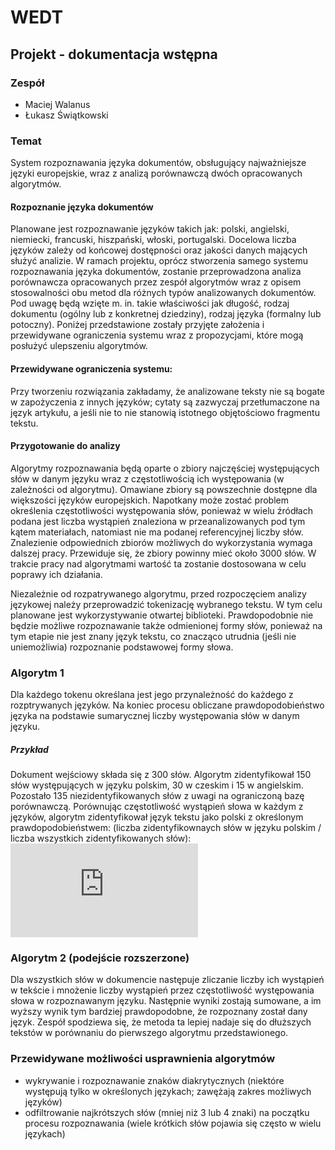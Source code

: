 # WEDT

## Projekt - dokumentacja wstępna

### Zespół

- Maciej Walanus
- Łukasz Świątkowski

### Temat

System rozpoznawania języka dokumentów, obsługujący najważniejsze języki europejskie, wraz z analizą porównawczą dwóch opracowanych algorytmów.

#### Rozpoznanie języka dokumentów

Planowane jest rozpoznawanie języków takich jak: polski, angielski, niemiecki, francuski, hiszpański, włoski, portugalski. Docelowa liczba języków zależy od końcowej dostępności oraz jakości danych mających służyć analizie. W ramach projektu, oprócz stworzenia samego systemu rozpoznawania języka dokumentów, zostanie przeprowadzona analiza porównawcza opracowanych przez zespół algorytmów wraz z opisem stosowalności obu metod dla różnych typów analizowanych dokumentów. Pod uwagę będą wzięte m. in. takie właściwości jak długość, rodzaj dokumentu (ogólny lub z konkretnej dziedziny), rodzaj języka (formalny lub potoczny). Poniżej przedstawione zostały przyjęte założenia i przewidywane ograniczenia systemu wraz z propozycjami, które mogą posłużyć ulepszeniu algorytmów.

#### Przewidywane ograniczenia systemu:

Przy tworzeniu rozwiązania zakładamy, że analizowane teksty nie są bogate w zapożyczenia z innych języków; cytaty są zazwyczaj przetłumaczone na język artykułu, a jeśli nie to nie stanowią istotnego objętościowo fragmentu tekstu.

#### Przygotowanie do analizy

Algorytmy rozpoznawania będą oparte o zbiory najczęściej występujących słów w danym języku wraz z częstotliwością ich występowania (w zależności od algorytmu). Omawiane zbiory są powszechnie dostępne dla większości języków europejskich. Napotkany może zostać problem określenia częstotliwości występowania słów, ponieważ w wielu źródłach podana jest liczba wystąpień znaleziona w przeanalizowanych pod tym kątem materiałach, natomiast nie ma podanej referencyjnej liczby słów. Znalezienie odpowiednich zbiorów możliwych do wykorzystania wymaga dalszej pracy. Przewiduje się, że zbiory powinny mieć około 3000 słów. W trakcie pracy nad algorytmami wartość ta zostanie dostosowana w celu poprawy ich działania.

Niezależnie od rozpatrywanego algorytmu, przed rozpoczęciem analizy językowej należy przeprowadzić tokenizację wybranego tekstu. W tym celu planowane jest wykorzystywanie otwartej biblioteki. Prawdopodobnie nie będzie możliwe rozpoznawanie także odmienionej formy słów, ponieważ na tym etapie nie jest znany język tekstu, co znacząco utrudnia (jeśli  nie uniemożliwia) rozpoznanie podstawowej formy słowa.

### Algorytm 1

Dla każdego tokenu określana jest jego przynależność do każdego z rozptrywanych języków. Na koniec procesu obliczane prawdopodobieństwo języka na podstawie sumarycznej liczby występowania słów w danym języku.

##### Przykład

Dokument wejściowy składa się z 300 słów. Algorytm zidentyfikował 150 słów występujących w języku polskim, 30 w czeskim i 15 w angielskim. Pozostało 135 niezidentyfikowanych słów z uwagi na ograniczoną bazę porównawczą. Porównując częstotliwość wystąpień słowa w każdym z języków, algorytm zidentyfikował język tekstu jako polski z określonym prawdopodobieństwem:
(liczba zidentyfikownaych słów w języku polskim / liczba wszystkich zidentyfikowanych słów): <!-- 150/165 = 0,91 --> ![img](http://latex.codecogs.com/svg.latex?%5Cfrac%7B150%7D%7B165%7D%3D0%2C91)

### Algorytm 2 (podejście rozszerzone)

Dla wszystkich słów w dokumencie następuje zliczanie liczby ich wystąpień w tekście i mnożenie liczby wystąpień przez częstotliwość występowania słowa w rozpoznawanym języku. Następnie wyniki zostają sumowane, a im wyższy wynik tym bardziej prawdopodobne, że rozpoznany został dany język. Zespół spodziewa się, że metoda ta lepiej nadaje się do dłuższych tekstów w porównaniu do pierwszego algorytmu przedstawionego.

### Przewidywane możliwości usprawnienia algorytmów

- wykrywanie i rozpoznawanie znaków diakrytycznych (niektóre występują tylko w określonych językach; zawężają zakres możliwych języków)
- odfiltrowanie najkrótszych słów (mniej niż 3 lub 4 znaki) na początku procesu rozpoznawania (wiele krótkich słów pojawia się często w wielu językach)
